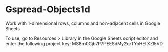 # Gspread-Objects1d
Work with 1-dimensional rows, columns and non-adjacent cells in Google Sheets

To use, go to Resources > Library in the Google Sheets script editor and enter the following project key:
MS8m0Cjb7P7PEESdMy2qrTYoHEfXZl5VD
